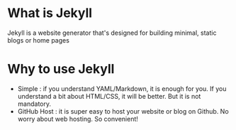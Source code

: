 # What is Jekyll
Jekyll is a website generator that's designed for building minimal, static blogs or home pages

# Why to use Jekyll
* Simple : if you understand YAML/Markdown, it is enough for you. If you understand a bit about HTML/CSS, it will be better. But it is not mandatory.
* GitHub Host : it is super easy to host your website or blog on Github. No worry about web hosting. So convenient!
